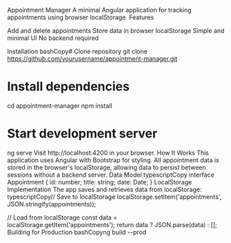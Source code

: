 Appointment Manager
A minimal Angular application for tracking appointments using browser localStorage.
Features

Add and delete appointments
Store data in browser localStorage
Simple and minimal UI
No backend required

Installation
bashCopy# Clone repository
git clone https://github.com/yourusername/appointment-manager.git

# Install dependencies
cd appointment-manager
npm install

# Start development server
ng serve
Visit http://localhost:4200 in your browser.
How It Works
This application uses Angular with Bootstrap for styling. All appointment data is stored in the browser's localStorage, allowing data to persist between sessions without a backend server.
Data Model
typescriptCopy interface Appointment {
  id: number;
  title: string;
  date: Date;
}
LocalStorage Implementation
The app saves and retrieves data from localStorage:
typescriptCopy// Save to localStorage
localStorage.setItem('appointments', JSON.stringify(appointments));

// Load from localStorage
const data = localStorage.getItem('appointments');
return data ? JSON.parse(data) : [];
Building for Production
bashCopyng build --prod
